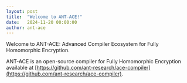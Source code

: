 ```yaml
---
layout: post
title:  "Welcome to ANT-ACE!"
date:   2024-11-20 00:00:00
author: ant-ace
---
```


Welcome to ANT-ACE: Advanced Compiler Ecosystem for Fully Homomorphic Encryption.

ANT-ACE is an open-source compiler for Fully Homomorphic Encryption available at [https://github.com/ant-research/ace-compiler](https://github.com/ant-research/ace-compiler).

